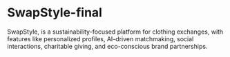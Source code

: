 # SwapStyle-final
SwapStyle, is a sustainability-focused platform for clothing exchanges, with features like personalized profiles, AI-driven matchmaking, social interactions, charitable giving, and eco-conscious brand partnerships.
